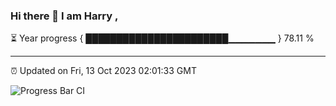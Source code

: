 ### Hi there 👋 I am Harry , 

⏳ Year progress { ███████████████████████▁▁▁▁▁▁▁ } 78.11 %

---

⏰ Updated on Fri, 13 Oct 2023 02:01:33 GMT

![Progress Bar CI](https://github.com/duykhang68/duykhang68/workflows/Progress%20Bar%20CI/badge.svg)
